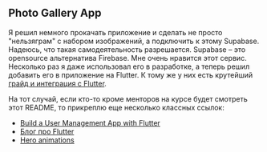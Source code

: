 ## Photo Gallery App

Я решил немного прокачать приложение и сделать не просто "нельзяграм" с набором изображений, а подключить к этому Supabase. Надеюсь, что такая самодеятельность разрешается. 
Supabase – это opensource альтернатива Firebase. Мне очень нравится этот сервис. Несколько раз я даже использовал его в разработке, а теперь решил добавить его в приложение на Flutter. К тому же у них есть крутейший [грайд и интеграция с Flutter](https://supabase.com/docs/guides/getting-started/quickstarts/flutter).

На тот случай, если кто-то кроме менторов на курсе будет смотреть этот README, то прикреплю еще несколько классных ссылок:

- [Build a User Management App with Flutter](https://supabase.com/docs/guides/getting-started/tutorials/with-flutter)
- [Блог про Flutter](https://supabase.com/blog/tags/flutter)
- [Hero animations](https://docs.flutter.dev/ui/animations/hero-animations)



